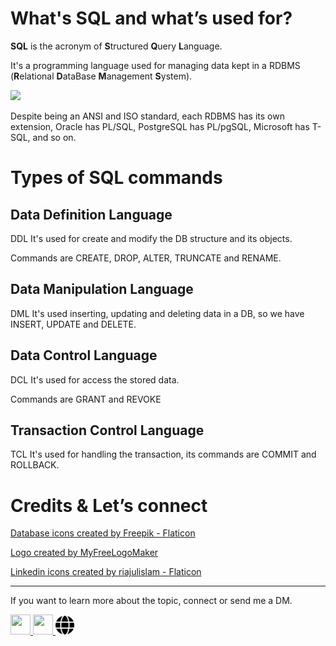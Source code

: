 ﻿# What's SQL and what’s used for?



**SQL** is the acronym of **S**tructured **Q**uery **L**anguage.

It's a programming language used for managing data kept in a RDBMS (**R**elational **D**ataBase **M**anagement **S**ystem).

![](../../../assets/img/sql_course_basic_001.png)

Despite being an ANSI and ISO standard, each RDBMS has its own extension, Oracle has PL/SQL, PostgreSQL has PL/pgSQL, Microsoft has T-SQL, and so on.

# Types of SQL commands

## Data Definition Language

DDL It's used for create and modify the DB structure and its objects.

Commands are CREATE, DROP, ALTER, TRUNCATE and RENAME.

## Data Manipulation Language

DML It's used inserting, updating and deleting data in a DB, so we have INSERT, UPDATE and DELETE.

## Data Control Language

DCL It's used for access the stored data.

Commands are GRANT and REVOKE

## Transaction Control Language

TCL It's used for handling the transaction, its commands are COMMIT and ROLLBACK.

# Credits & Let’s connect

[Database icons created by Freepik - Flaticon ](https://www.flaticon.com/free-icons/database)

[Logo created by MyFreeLogoMaker](https://myfreelogomaker.com/)

[Linkedin icons created by riajulislam - Flaticon](https://www.flaticon.com/free-icons/linkedin)


<hr>

If you want to learn more about the topic, connect or send me a DM.

<p align="left">
	<a href="https://www.github.com/manugentile" target="_blank" rel="noreferrer">
		<picture>
			<source media="(prefers-color-scheme: dark)" srcset="https://raw.githubusercontent.com/danielcranney/readme-generator/main/public/icons/socials/github-dark.svg" />
			<source media="(prefers-color-scheme: light)" srcset="https://raw.githubusercontent.com/danielcranney/readme-generator/main/public/icons/socials/github.svg" />
			<img src="https://raw.githubusercontent.com/danielcranney/readme-generator/main/public/icons/socials/github.svg" width="32" height="32" />
		</picture>
	</a>
	<a href="https://www.linkedin.com/in/manuel-gentile" target="_blank" rel="noreferrer">
		<picture>
			<source media="(prefers-color-scheme: dark)" srcset="https://raw.githubusercontent.com/danielcranney/readme-generator/main/public/icons/socials/linkedin-dark.svg" />
			<source media="(prefers-color-scheme: light)" srcset="https://raw.githubusercontent.com/danielcranney/readme-generator/main/public/icons/socials/linkedin.svg" />
			<img src="https://raw.githubusercontent.com/danielcranney/readme-generator/main/public/icons/socials/linkedin.svg" width="32" height="32" />
		</picture>
	</a>
    <a href="https://manugentile.github.io/" target="blank">
        <img src="https://raw.githubusercontent.com/manugentile/manugentile/main/assets/globe-solid.svg" alt="Website" width="30px" />
    </a>

</p>
